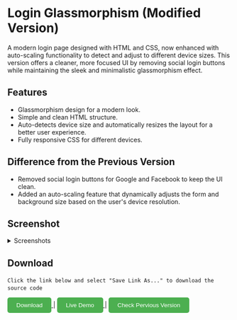 # Login Glassmorphism (Modified Version)

A modern login page designed with HTML and CSS, now enhanced with auto-scaling functionality to detect and adjust to different device sizes. This version offers a cleaner, more focused UI by removing social login buttons while maintaining the sleek and minimalistic glassmorphism effect.

## Features
- Glassmorphism design for a modern look.
- Simple and clean HTML structure.
- Auto-detects device size and automatically resizes the layout for a better user experience.
- Fully responsive CSS for different devices.

## Difference from the Previous Version
- Removed social login buttons for Google and Facebook to keep the UI clean.
- Added an auto-scaling feature that dynamically adjusts the form and background size based on the user's device resolution.

## Screenshot
<details>
  <summary>Screenshots</summary>
  
Mobile View

<div align="center">
  <img src="Screenshot/Screenshot-PhoneView.jpg" alt="Login Page Screenshot from Mobile" width="600">
</div>
</details>

## Download

`Click the link below and select "Save Link As..." to download the source code`

<a href="https://raw.githubusercontent.com/y-nabeelxd/Login-Glassmorphism-Modifyed/refs/heads/main/index.html">
  <button style="padding: 10px 20px; background-color: #4CAF50; color: white; border: none; border-radius: 5px; cursor: pointer;">
    Download
  </button>
</a> | <a href="https://y-nabeelxd.github.io/y-nabeelxd/Pvt-Files/Demo/Login-Glassmorphism-Modifyed">
  <button style="padding: 10px 20px; background-color: #4CAF50; color: white; border: none; border-radius: 5px; cursor: pointer;">
    Live Demo
  </button>
</a> | <a href="https://github.com/y-nabeelxd/Login-Glassmorphism">
  <button style="padding: 10px 20px; background-color: #4CAF50; color: white; border: none; border-radius: 5px; cursor: pointer;">
    Check Pervious Version
  </button>
</a>
